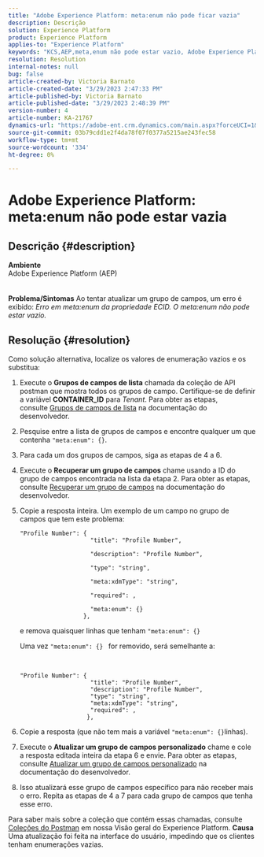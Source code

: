 ```yaml
---
title: "Adobe Experience Platform: meta:enum não pode ficar vazia"
description: Descrição
solution: Experience Platform
product: Experience Platform
applies-to: "Experience Platform"
keywords: "KCS,AEP,meta,enum não pode estar vazio, Adobe Experience Platform, atualizar grupos de campos, solução alternativa, solução de problemas"
resolution: Resolution
internal-notes: null
bug: false
article-created-by: Victoria Barnato
article-created-date: "3/29/2023 2:47:33 PM"
article-published-by: Victoria Barnato
article-published-date: "3/29/2023 2:48:39 PM"
version-number: 4
article-number: KA-21767
dynamics-url: "https://adobe-ent.crm.dynamics.com/main.aspx?forceUCI=1&pagetype=entityrecord&etn=knowledgearticle&id=474378a0-40ce-ed11-b597-6045bd006268"
source-git-commit: 03b79cdd1e2f4da78f07f0377a5215ae243fec58
workflow-type: tm+mt
source-wordcount: '334'
ht-degree: 0%

---
```


# Adobe Experience Platform: meta:enum não pode estar vazia

## Descrição {#description}

<b>Ambiente</b><br>Adobe Experience Platform (AEP)<br><br><br><b>Problema/Sintomas</b>
Ao tentar atualizar um grupo de campos, um erro é exibido: *Erro em meta:enum da propriedade ECID. O meta:enum não pode estar vazio.*


## Resolução {#resolution}


Como solução alternativa, localize os valores de enumeração vazios e os substitua:

1. Execute o <b>Grupos de campos de lista</b> chamada da coleção de API postman que mostra todos os grupos de campo. Certifique-se de definir a variável <b>CONTAINER_ID</b> para *Tenant*. Para obter as etapas, consulte [Grupos de campos de lista](https://developer.adobe.com/experience-platform-apis/references/schema-registry/#tag/Field-groups/operation/listFieldGroups) na documentação do desenvolvedor.
2. Pesquise entre a lista de grupos de campos e encontre qualquer um que contenha `"meta:enum": {}`.
3. Para cada um dos grupos de campos, siga as etapas de 4 a 6.
4. Execute o <b>Recuperar um grupo de campos</b> chame usando a ID do grupo de campos encontrada na lista da etapa 2. Para obter as etapas, consulte [Recuperar um grupo de campos](https://developer.adobe.com/experience-platform-apis/references/schema-registry/#tag/Field-groups/operation/retrieveFieldGroup) na documentação do desenvolvedor.
5. Copie a resposta inteira. Um exemplo de um campo no grupo de campos que tem este problema:




   ```clike
   "Profile Number": { 
                       "title": "Profile Number",                                     
                       "description": "Profile Number",                                    
                       "type": "string",                                     
                       "meta:xdmType": "string",                                    
                       "required": ,                                    
                       "meta:enum": {}                               
                     },
   ```



   e remova quaisquer linhas que tenham `"meta:enum": {}`



   Uma vez `"meta:enum": {} ` for removido, será semelhante a:

    

   ```clike
   "Profile Number": {
                       "title": "Profile Number",
                       "description": "Profile Number",
                       "type": "string",
                       "meta:xdmType": "string",
                       "required": ,
                      },
   ```
6. Copie a resposta (que não tem mais a variável `"meta:enum": {}`linhas).
7. Execute o <b>Atualizar um grupo de campos personalizado</b> chame e cole a resposta editada inteira da etapa 6 e envie. Para obter as etapas, consulte [Atualizar um grupo de campos personalizado](https://developer.adobe.com/experience-platform-apis/references/schema-registry/#tag/Field-groups/operation/patchFieldGroup) na documentação do desenvolvedor.
8. Isso atualizará esse grupo de campos específico para não receber mais o erro. Repita as etapas de 4 a 7 para cada grupo de campos que tenha esse erro.


Para saber mais sobre a coleção que contém essas chamadas, consulte [Coleções do Postman](https://experienceleague.adobe.com/docs/experience-platform/landing/platform-apis/postman.html?lang=en#collections) em nossa Visão geral do Experience Platform.
<b>Causa</b>
Uma atualização foi feita na interface do usuário, impedindo que os clientes tenham enumerações vazias.
